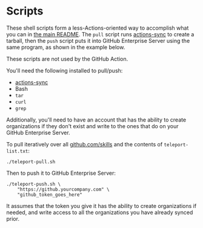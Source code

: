 # Scripts

These shell scripts form a less-Actions-oriented way to accomplish what you can in [the main README](../README.md).  The `pull` script runs [actions-sync](https://github.com/actions/actions-sync) to create a tarball, then the `push` script puts it into GitHub Enterprise Server using the same program, as shown in the example below.

These scripts are not used by the GitHub Action.

You'll need the following installed to pull/push:

- [actions-sync](https://github.com/actions/actions-sync)
- Bash
- `tar`
- `curl`
- `grep`

Additionally, you'll need to have an account that has the ability to create organizations if they don't exist and write to the ones that do on your GitHub Enterprise Server.

To pull iteratively over all [github.com/skills](https://skills.github.com) and the contents of `teleport-list.txt`:

```shell
./teleport-pull.sh
```

Then to push it to GitHub Enterprise Server:

```shell
./teleport-push.sh \
    "https://github.yourcompany.com" \
    "github_token_goes_here"
```

It assumes that the token you give it has the ability to create organizations if needed, and write access to all the organizations you have already synced prior.
